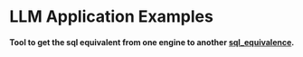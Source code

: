 # LLM Application Examples

#### Tool to get the sql equivalent from one engine to another [sql_equivalence](sql_equivalence).
